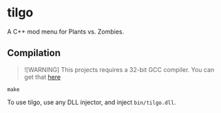 # tilgo
A C++ mod menu for Plants vs. Zombies.

## Compilation
> ![WARNING]
> This projects requires a 32-bit GCC compiler. You can get that [here](https://github.com/niXman/mingw-builds-binaries/releases)

```
make
```

To use tilgo, use any DLL injector, and inject `bin/tilgo.dll`.